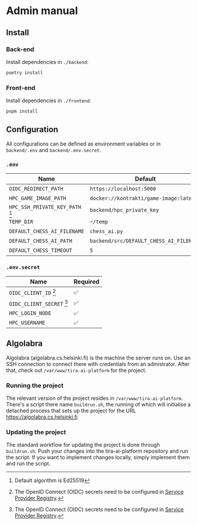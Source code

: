# Admin manual

## Install

### Back-end

Install dependencies in `./backend`:

```sh
poetry install
```

### Front-end

Install dependencies in `./frontend`:

```sh
pnpm install
```

## Configuration

All configurations can be defined as environment variables or in `backend/.env` and `backend/.env.secret`.

### `.env`

| Name                                          | Default                                 | Required |
|-----------------------------------------------|-----------------------------------------|----------|
| `OIDC_REDIRECT_PATH`                          | `https://localhost:5000`                | ✅        |
| `HPC_GAME_IMAGE_PATH`                         | `docker://kontrakti/game-image:latest`  | ❌        |
| `HPC_SSH_PRIVATE_KEY_PATH` [^hpc_private_key] | `backend/hpc_private_key`               | ❌        |
| `TEMP_DIR`                                    | `~/temp`                                | ❌        |
| `DEFAULT_CHESS_AI_FILENAME`                   | `chess_ai.py`                           | ❌        |
| `DEFAULT_CHESS_AI_PATH`                       | `backend/src/DEFAULT_CHESS_AI_FILENAME` | ❌        |
| `DEFAULT_CHESS_TIMEOUT`                       | `5`                                     | ❌        |

### `.env.secret`

| Name                                     | Required |
|------------------------------------------|----------|
| `OIDC_CLIENT_ID` [^oidc_sp_registry]     | ✅        |
| `OIDC_CLIENT_SECRET` [^oidc_sp_registry] | ✅        |
| `HPC_LOGIN_NODE`                         | ✅        |
| `HPC_USERNAME`                           | ✅        |

[^oidc_sp_registry]: The OpenID Connect (OIDC) secrets need to be configured in [Service Provider Registry](https://sp-registry.it.helsinki.fi/).
[^hpc_private_key]: Default algorithm is Ed25519

## Algolabra
Algolabra (algolabra.cs.helsinki.fi) is the machine the server runs on. Use an SSH connection to connect there with credentials from an admistrator. After that, check out `/var/www/tira-ai-platform` for the project.

### Running the project
The relevant version of the project resides in `/var/www/tira-ai-platform`. There's a script there name `buildrun.sh`, the running of which will initialise a detached process that sets up the project for the URL https://algolabra.cs.helsinki.fi

### Updating the project
The standard workflow for updating the project is done through `buildrun.sh`. Push your changes into the tira-ai-platform repository and run the script. If you want to implement changes locally, simply implement them and run the script. 